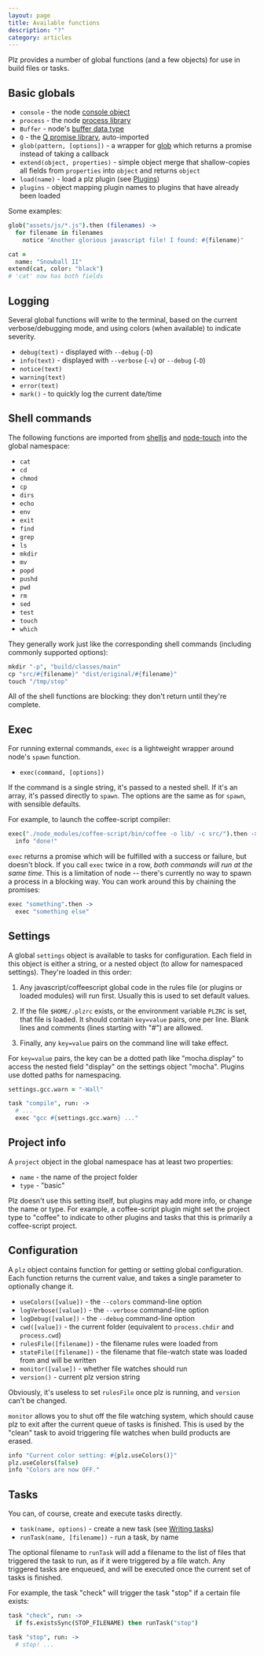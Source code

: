 ```yaml
---
layout: page
title: Available functions
description: "?"
category: articles
---
```


Plz provides a number of global functions (and a few objects) for use in build files or tasks.


## <a name="basic-globals"></a> Basic globals

- `console` - the node [console object](http://nodejs.org/api/stdio.html)
- `process` - the node [process library](http://nodejs.org/api/process.html)
- `Buffer` - node's [buffer data type](http://nodejs.org/api/buffer.html)
- `Q` - the [Q promise library](http://documentup.com/kriskowal/q/), auto-imported
- `glob(pattern, [options])` - a wrapper for [glob](https://github.com/isaacs/node-glob) which returns a promise instead of taking a callback
- `extend(object, properties)` - simple object merge that shallow-copies all fields from `properties` into `object` and returns `object`
- `load(name)` - load a plz plugin (see [Plugins](./plugins.html))
- `plugins` - object mapping plugin names to plugins that have already been loaded

Some examples:

```coffeescript
glob("assets/js/*.js").then (filenames) ->
  for filename in filenames
    notice "Another glorious javascript file! I found: #{filename}"

cat =
  name: "Snowball II"
extend(cat, color: "black")
# 'cat' now has both fields
```


## <a name="logging"></a> Logging

Several global functions will write to the terminal, based on the current verbose/debugging mode, and using colors (when available) to indicate severity.

- `debug(text)` - displayed with `--debug` (`-D`)
- `info(text)` - displayed with `--verbose` (`-v`) or `--debug` (`-D`)
- `notice(text)`
- `warning(text)`
- `error(text)`
- `mark()` - to quickly log the current date/time


## <a name="shell-commands"></a> Shell commands

The following functions are imported from [shelljs](https://github.com/arturadib/shelljs) and [node-touch](https://github.com/isaacs/node-touch) into the global namespace:

- `cat`
- `cd`
- `chmod`
- `cp`
- `dirs`
- `echo`
- `env`
- `exit`
- `find`
- `grep`
- `ls`
- `mkdir`
- `mv`
- `popd`
- `pushd`
- `pwd`
- `rm`
- `sed`
- `test`
- `touch`
- `which`

They generally work just like the corresponding shell commands (including commonly supported options):

```coffeescript
mkdir "-p", "build/classes/main"
cp "src/#{filename}" "dist/original/#{filename}"
touch "/tmp/stop"
```

All of the shell functions are blocking: they don't return until they're complete.


## <a name="exec"></a> Exec

For running external commands, `exec` is a lightweight wrapper around node's `spawn` function.

- `exec(command, [options])`

If the command is a single string, it's passed to a nested shell. If it's an array, it's passed directly to `spawn`. The options are the same as for `spawn`, with sensible defaults.

For example, to launch the coffee-script compiler:

```coffeescript
exec("./node_modules/coffee-script/bin/coffee -o lib/ -c src/").then ->
  info "done!"
```

`exec` returns a promise which will be fulfilled with a success or failure, but doesn't block. If you call `exec` twice in a row, *both commands will run at the same time*. This is a limitation of node -- there's currently no way to spawn a process in a blocking way. You can work around this by chaining the promises:

```coffeescript
exec "something".then ->
  exec "something else"
```


## <a name="settings"></a> Settings

A global `settings` object is available to tasks for configuration. Each field in this object is either a string, or a nested object (to allow for namespaced settings). They're loaded in this order:

1. Any javascript/coffeescript global code in the rules file (or plugins or loaded modules) will run first. Usually this is used to set default values.

2. If the file `$HOME/.plzrc` exists, or the environment variable `PLZRC` is set, that file is loaded. It should contain `key=value` pairs, one per line. Blank lines and comments (lines starting with "#") are allowed.

3. Finally, any `key=value` pairs on the command line will take effect.

For `key=value` pairs, the key can be a dotted path like "mocha.display" to access the nested field "display" on the settings object "mocha". Plugins use dotted paths for namespacing.

```coffeescript
settings.gcc.warn = "-Wall"

task "compile", run: ->
  # ...
  exec "gcc #{settings.gcc.warn} ..."
```


## <a name="project-info"></a> Project info

A `project` object in the global namespace has at least two properties:

- `name` - the name of the project folder
- `type` - "basic"

Plz doesn't use this setting itself, but plugins may add more info, or change the name or type. For example, a coffee-script plugin might set the project type to "coffee" to indicate to other plugins and tasks that this is primarily a coffee-script project.


## <a name="configuration"></a> Configuration

A `plz` object contains function for getting or setting global configuration. Each function returns the current value, and takes a single parameter to optionally change it.

- `useColors([value])` - the `--colors` command-line option
- `logVerbose([value])` - the `--verbose` command-line option
- `logDebug([value])` - the `--debug` command-line option
- `cwd([value])` - the current folder (equivalent to `process.chdir` and `process.cwd`)
- `rulesFile([filename])` - the filename rules were loaded from
- `stateFile([filename])` - the filename that file-watch state was loaded from and will be written
- `monitor([value])` - whether file watches should run
- `version()` - current plz version string

Obviously, it's useless to set `rulesFile` once plz is running, and `version` can't be changed.

`monitor` allows you to shut off the file watching system, which should cause plz to exit after the current queue of tasks is finished. This is used by the "clean" task to avoid triggering file watches when build products are erased.

```coffeescript
info "Current color setting: #{plz.useColors()}"
plz.useColors(false)
info "Colors are now OFF."
```

## <a name="tasks"></a> Tasks

You can, of course, create and execute tasks directly.

- `task(name, options)` - create a new task (see [Writing tasks](./writing-tasks.html))
- `runTask(name, [filename])` - run a task, by name

The optional filename to `runTask` will add a filename to the list of files that triggered the task to run, as if it were triggered by a file watch. Any triggered tasks are enqueued, and will be executed once the current set of tasks is finished.

For example, the task "check" will trigger the task "stop" if a certain file exists:

```coffeescript
task "check", run: ->
  if fs.existsSync(STOP_FILENAME) then runTask("stop")

task "stop", run: ->
  # stop! ...
```
